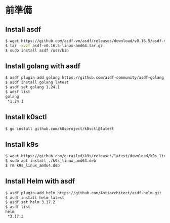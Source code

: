 # 前準備

## Install asdf

```sh
$ wget https://github.com/asdf-vm/asdf/releases/download/v0.16.5/asdf-v0.16.5-linux-amd64.tar.gz
$ tar -xvzf asdf-v0.16.5-linux-amd64.tar.gz
$ sudo install asdf /usr/bin
```

## Install golang with asdf

```sh
$ asdf plugin add golang https://github.com/asdf-community/asdf-golang.git
$ asdf install golang latest
$ asdf set golang 1.24.1
$ adsf list
golang
 *1.24.1
```

## Install k0sctl 

```sh
$ go install github.com/k0sproject/k0sctl@latest
```

## Install k9s

```sh
$ wget https://github.com/derailed/k9s/releases/latest/download/k9s_linux_amd64.deb
$ sudo apt install ./k9s_linux_amd64.deb
$ rm k9s_linux_amd64.deb
```

## Install Helm with asdf

```sh
$ asdf plugin-add helm https://github.com/Antiarchitect/asdf-helm.git
$ asdf install helm latest
$ asdf set helm 3.17.2
$ asdf list
helm
 *3.17.2
```

